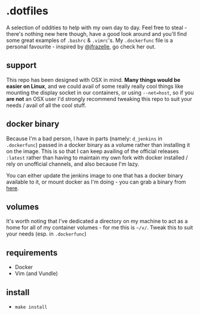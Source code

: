 # .dotfiles

A selection of oddities to help with my own day to day. Feel free to steal - there's nothing new here though, have a good look around and you'll find some great examples of `.bashrc` & `.vimrc`'s. My `.dockerfunc` file is a personal favourite - inspired by [@jfrazelle](https://github.com/jfrazelle), go check her out.


## support

This repo has been designed with OSX in mind. **Many things would be easier on Linux**, and we could avail of some really really cool things like mounting the display socket in our containers, or using `--net=host`, so if you **are not** an OSX user I'd strongly recommend tweaking this repo to suit your needs / avail of all the cool stuff.

## docker binary

Because I'm a bad person, I have in parts (namely: `d_jenkins` in `.dockerfunc`) passed in a docker binary as a volume rather than installing it on the image. This is so that I can keep availing of the official releases `:latest` rather than having to maintain my own fork with docker installed / rely on unofficial channels, and also because I'm lazy.

You can either update the jenkins image to one that has a docker binary available to it, or mount docker as I'm doing - you can grab a binary from [here](https://docs.docker.com/engine/installation/binaries/).

## volumes

It's worth noting that I've dedicated a directory on my machine to act as a home for all of my container volumes - for me this is `~/v/`. Tweak this to suit your needs (esp. in `.dockerfunc`)

## requirements

- Docker
- Vim (and Vundle)

## install

- `make install`